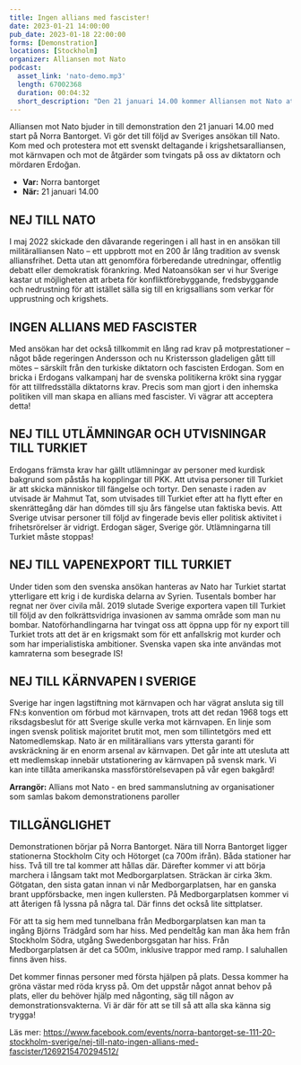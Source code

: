 ```yaml
---
title: Ingen allians med fascister!
date: 2023-01-21 14:00:00
pub_date: 2023-01-18 22:00:00
forms: [Demonstration]
locations: [Stockholm]
organizer: Alliansen mot Nato 
podcast:
  asset_link: 'nato-demo.mp3'
  length: 67002368
  duration: 00:04:32
  short_description: "Den 21 januari 14.00 kommer Alliansen mot Nato att arrangera en demonstration genom Stockholm med start på Norra Bantorget. Vi gör det till följd av Sveriges ansökan till Nato och mot de åtgärder som tvingats på oss av diktatorn och mördaren Erdogan."
---
```

Alliansen mot Nato bjuder in till demonstration den 21 januari 14.00 med start på Norra Bantorget. Vi gör det till följd av Sveriges ansökan till Nato. Kom med och protestera mot ett svenskt deltagande i krigshetsaralliansen, mot kärnvapen och mot de åtgärder som tvingats på oss av diktatorn och mördaren Erdoğan. 

* **Var:** Norra bantorget
* **När:** 21 januari 14.00

## NEJ TILL NATO
I maj 2022 skickade den dåvarande regeringen i all hast in en ansökan till militäralliansen Nato – ett uppbrott mot en 200 år lång tradition av svensk alliansfrihet. Detta utan att genomföra förberedande utredningar, offentlig debatt eller demokratisk förankring. Med Natoansökan ser vi hur Sverige kastar ut möjligheten att arbeta för konfliktförebyggande, fredsbyggande och nedrustning för att istället sälla sig till en krigsallians som verkar för upprustning och krigshets. 

## INGEN ALLIANS MED FASCISTER
Med ansökan har det också tillkommit en lång rad krav på motprestationer – något både regeringen Andersson och nu Kristersson gladeligen gått till mötes – särskilt från den turkiske diktatorn och fascisten Erdogan. Som en bricka i Erdogans valkampanj har de svenska politikerna krökt sina ryggar för att tillfredsställa diktatorns krav. Precis som man gjort i den inhemska politiken vill man skapa en allians med fascister. Vi vägrar att acceptera detta!

## NEJ TILL UTLÄMNINGAR OCH UTVISNINGAR TILL TURKIET
Erdogans främsta krav har gällt utlämningar av personer med kurdisk bakgrund som påstås ha kopplingar till PKK. Att utvisa personer till Turkiet är att skicka människor till fängelse och tortyr. Den senaste i raden av utvisade är Mahmut Tat, som utvisades till Turkiet efter att ha flytt efter en skenrättegång där han dömdes till sju års fängelse utan faktiska bevis. Att Sverige utvisar personer till följd av fingerade bevis eller politisk aktivitet i frihetsrörelser är vidrigt. Erdogan säger, Sverige gör. Utlämningarna till Turkiet måste stoppas!

## NEJ TILL VAPENEXPORT TILL TURKIET
Under tiden som den svenska ansökan hanteras av Nato har Turkiet startat ytterligare ett krig i de kurdiska delarna av Syrien. Tusentals bomber har regnat ner över civila mål. 2019 slutade Sverige exportera vapen till Turkiet till följd av den folkrättsvidriga invasionen av samma område som man nu bombar. Natoförhandlingarna har tvingat oss att öppna upp för ny export till Turkiet trots att det är en krigsmakt som för ett anfallskrig mot kurder och som har imperialistiska ambitioner. Svenska vapen ska inte användas mot kamraterna som besegrade IS!

## NEJ TILL KÄRNVAPEN I SVERIGE
Sverige har ingen lagstiftning mot kärnvapen och har vägrat ansluta sig till FN:s konvention om förbud mot kärnvapen, trots att det redan 1968 togs ett riksdagsbeslut för att Sverige skulle verka mot kärnvapen. En linje som ingen svensk politisk majoritet brutit mot, men som tillintetgörs med ett Natomedlemskap. Nato är en militärallians vars yttersta garanti för avskräckning är en enorm arsenal av kärnvapen. Det går inte att utesluta att ett medlemskap innebär utstationering av kärnvapen på svensk mark. Vi kan inte tillåta amerikanska massförstörelsevapen på vår egen bakgård!

**Arrangör:** Allians mot Nato - en bred sammanslutning av organisationer som samlas bakom demonstrationens paroller

## TILLGÄNGLIGHET
Demonstrationen börjar på Norra Bantorget. Nära till Norra Bantorget ligger stationerna Stockholm City och Hötorget (ca 700m ifrån). Båda stationer har hiss. Två till tre tal kommer att hållas där. Därefter kommer vi att börja marchera i långsam takt mot Medborgarplatsen. Sträckan är cirka 3km. Götgatan, den sista gatan innan vi når Medborgarplatsen, har en ganska brant uppförsbacke, men ingen kullersten.
På Medborgarplatsen kommer vi att återigen få lyssna på några tal. Där finns det också lite sittplatser.

För att ta sig hem med tunnelbana från Medborgarplatsen kan man ta ingång Björns Trädgård som har hiss. Med pendeltåg kan man åka hem från Stockholm Södra, utgång Swedenborgsgatan har hiss. Från Medborgarplatsen är det ca 500m, inklusive trappor med ramp. I saluhallen finns även hiss.

Det kommer finnas personer med första hjälpen på plats. Dessa kommer ha gröna västar med röda kryss på. Om det uppstår något annat behov på plats, eller du behöver hjälp med någonting, säg till någon av demonstrationsvakterna. Vi är där för att se till så att alla ska känna sig trygga!

Läs mer: https://www.facebook.com/events/norra-bantorget-se-111-20-stockholm-sverige/nej-till-nato-ingen-allians-med-fascister/1269215470294512/